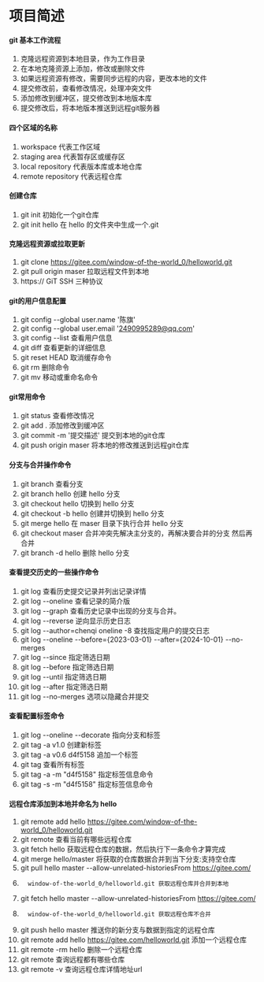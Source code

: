 # 项目简述

#### git 基本工作流程

1.  克隆远程资源到本地目录，作为工作目录
2.  在本地克隆资源上添加，修改或删除文件
3.  如果远程资源有修改，需要同步远程的内容，更改本地的文件
4.  提交修改前，查看修改情况，处理冲突文件
5.  添加修改到缓冲区，提交修改到本地版本库
6.  提交修改后，将本地版本推送到远程git服务器

####  四个区域的名称

1.   workspace           代表工作区域
2.   staging area        代表暂存区或缓存区
3.   local repository    代表版本库或本地仓库
4.   remote repository   代表远程仓库

#### 创建仓库

1.  git init         初始化一个git仓库
2.  git init hello   在 hello 的文件夹中生成一个.git

#### 克隆远程资源或拉取更新

1.  git clone https://gitee.com/window-of-the-world_0/helloworld.git
2.  git pull origin maser     拉取远程文件到本地
3.  https://       GiT     SSH     三种协议

#### git的用户信息配置

1.  git config --global user.name '陈旗' 
2.  git config --global user.email '2490995289@qq.com'
3.  git config --list   查看用户信息
4.  git diff            查看更新的详细信息  
5.  git reset HEAD      取消缓存命令
6.  git rm              删除命令
7.  git mv              移动或重命名命令

#### git常用命令
  
1.  git status     查看修改情况
2.  git add .      添加修改到缓冲区
3.  git commit -m '提交描述'    提交到本地的git仓库
4.  git push origin maser  将本地的修改推送到远程git仓库

#### 分支与合并操作命令

1.   git branch	            查看分支
2.   git branch hello	    创建 hello 分支
3.   git checkout hello	    切换到 hello 分支
4.   git checkout -b hello  创建并切换到 hello 分支
5.   git merge hello        在 maser 目录下执行合并 hello 分支
6.   git checkout maser     合并冲突先解决主分支的，再解决要合并的分支 然后再合并
5.   git branch -d hello    删除 hello 分支

#### 查看提交历史的一些操作命令

1.   git log	         查看历史提交记录并列出记录详情
2.   git log --oneline   查看记录的简介版
3.   git log --graph 	 查看历史记录中出现的分支与合并。
4.   git log --reverse   逆向显示历史日志	     
5.   git log --author=chenqi oneline -8  查找指定用户的提交日志	         
6.   git log --oneline --before={2023-03-01} --after={2024-10-01} --no-merges 
0.   git log --since     指定筛选日期
7.   git log --before    指定筛选日期	         
8.   git log --until     指定筛选日期
9.   git log --after     指定筛选日期
10.  git log --no-merges 选项以隐藏合并提交

#### 查看配置标签命令

1.  git log --oneline --decorate 指向分支和标签
2.  git tag -a v1.0     创建新标签
3.  git tag -a v0.6 d4f5158    追加一个标签
4.  git tag            查看所有标签
5.  git tag -a <tagname> -m "d4f5158"  指定标签信息命令
6.  git tag -s <tagname> -m "d4f5158"  指定标签信息命令 

#### 远程仓库添加到本地并命名为 hello

1.   git remote add hello https://gitee.com/window-of-the-world_0/helloworld.git 
2.   git remote  查看当前有哪些远程仓库
3.   git fetch hello  获取远程仓库的数据，然后执行下一条命令才算完成
4.   git merge hello/master   将获取的仓库数据合并到当下分支:支持空仓库
5.   git pull hello master --allow-unrelated-historiesFrom https://gitee.com/
6.       window-of-the-world_0/helloworld.git 获取远程仓库并合并到本地
7.   git fetch hello master --allow-unrelated-historiesFrom https://gitee.com/
8.       window-of-the-world_0/helloworld.git 获取远程仓库不合并
7.   git push hello master  推送你的新分支与数据到指定的远程仓库
8.   git remote add hello https://gitee.com/helloworld.git 添加一个远程仓库
9.   git remote -rm hello    删除一个远程仓库
10.   git remote         查询远程都有哪些仓库
11.   git remote -v      查询远程仓库详情地址url